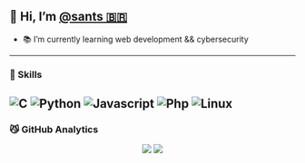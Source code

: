 ## 👋 Hi, I’m [@sants 🇧🇷](https://github.com/sants6)

- 📚 I’m currently learning web development && cybersecurity
---

### 🚀 Skills
![C](https://img.shields.io/badge/C++-000000?style=flat&logo=cplusplus)
![Python](https://img.shields.io/badge/Python-000000?style=flat&logo=python)
![Javascript](https://img.shields.io/badge/Javascript-000000?style=flat&logo=javascript)
![Php](https://img.shields.io/badge/Php-000000?style=flat&logo=php)
![Linux](https://img.shields.io/badge/Linux-000000?style=flat&logo=linux)
---
### 😼 GitHub Analytics
<p align="center">
  <img src="https://github-readme-stats-eight-theta.vercel.app/api?username=sants6&show_icons=true&theme=algolia&include_all_commits=true&count_private=true"/>
  <img src="https://github-readme-stats-eight-theta.vercel.app/api/top-langs/?username=sants6&layout=compact&langs_count=8&theme=algolia"/>
</p>
